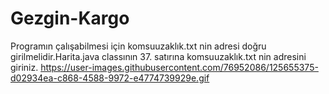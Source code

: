 # Gezgin-Kargo

  
Programın çalışabilmesi için komsuuzaklık.txt nin adresi doğru girilmelidir.Harita.java classının 37. satırına komsuuzaklık.txt nin adresini giriniz.
https://user-images.githubusercontent.com/76952086/125655375-d02934ea-c868-4588-9972-e4774739929e.gif
